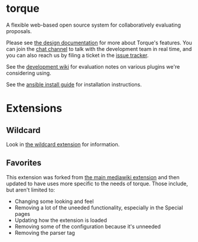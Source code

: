 # torque

A flexible web-based open source system for collaboratively evaluating proposals.

Please see [the design documentation](DESIGN.md) for more about
Torque's features.  You can join the
[chat channel](https://chat.opentechstrategies.com/#narrow/stream/45-Lever-for.20Change)
to talk with the development team in real time, and you can also reach
us by filing a ticket in the
[issue tracker](https://github.com/opentechstrategies/torque/issues).

See the
[development wiki](https://github.com/opentechstrategies/torque/wiki)
for evaluation notes on various plugins we're considering using.

See the [ansible install guide](ansible/INSTALL.md) for installation
instructions.

# Extensions

## Wildcard

Look in [the wildcard extension](extensions/Wildcard/) for
information.

## Favorites

This extension was forked from
[the main mediawiki extension](https://www.mediawiki.org/wiki/Extension:Favorites)
and then updated to have uses more specific to the needs of torque.  Those include,
but aren't limited to:

* Changing some looking and feel
* Removing a lot of the uneeded functionality, especially in the Special pages
* Updating how the extension is loaded
* Removing some of the configuration because it's unneeded
* Removing the parser tag
